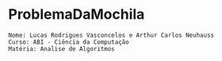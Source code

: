 # ProblemaDaMochila

    Nome: Lucas Rodrigues Vasconcelos e Arthur Carlos Neuhauss 
    Curso: ABI - Ciência da Computação
    Matéria: Analise de Algoritmos

